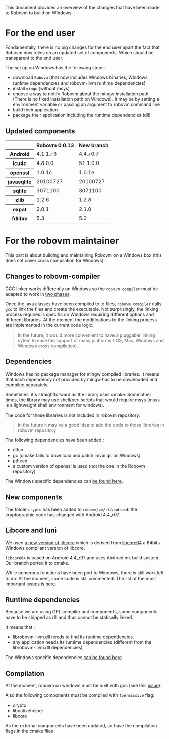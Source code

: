 This document provides an overview of the changes that have been made to Robovm to build on Windows.

# For the end user

Fondamentally, there is no big changes for the end user apart the fact that Robovm now relies on an updated set of components.
Which should be transparent to the end user.

The set up on Windows has the following steps:

   - download `Robovm` (that now includes Windows binaries, Windows runtime dependencies and robovm-llvm runtime dependencies)
   - install `mingw` (without msys)
   - choose a way to notify Robovm about the mingw installation path. (There is no fixed installation path on Windows). It may be by setting a environment variable or passing an argument to robovm command line
   - build their application
   - package their application including the runtime dependencies (dll)

## Updated components 
<table>
    <tr>
        <th></th>
        <th>Robovm 0.0.13</th>
        <th>New branch</th>
    </tr>
    <tr>
        <th>Android</th>
        <td>4.1.1_r3</td>
        <td>4.4_r0.7</td>
    </tr>
    <tr>
        <th>icu4c</th>
        <td>4.8.0.0</td>
        <td>51.1.0.0</td>
    </tr>
    <tr>
        <th>openssl</th>
        <td>1.0.1c</td>
        <td>1.0.1e</td>
    </tr>
    <tr>
        <th>javasqlite</th>
        <td>20100727</td>
        <td>20100727</td>
    </tr>
    <tr>
        <th>sqlite</th>
        <td>3071100</td>
        <td>3071100</td>
    </tr>
    <tr>
        <th>zlib</th>
        <td>1.2.6</td>
        <td>1.2.8</td>
    </tr>
    <tr>
        <th>expat</th>
        <td>2.0.1</td>
        <td>2.1.0</td>
    </tr>
    <tr>
        <th>fdlibm</th>
        <td>5.3</td>
        <td>5.3</td>
    </tr>
</table>


# For the robovm maintainer

This part is about building and maintaining Robovm on a Windows box (this does not cover cross compilation for Windows).

## Changes to robovm-compiler

GCC linker works differently on Windows so the `robovm compiler` must be adapted to work in [two phases](https://github.com/robovm/robovm/pull/297).

Once the java classes have been compiled to .o files, `robovm compiler` calls `gcc` to link the files and create the executable. 
Not surprisingly, the linking process requires is specific on Windows requiring different options and different libraries. 
At the moment the modifications to the linking process are implemented in the current code logic.

>In the future, it would more convenient to have a pluggable linking sytem to ease the support of many platforms (IOS, Mac, Windows and Windows cross compilation).

## Dependencies
Windows has no package manager for mingw compiled libraries.
It means that each dependency not provided by mingw has to be downloaded and compiled separately.

Sometimes, it's straightforward as the library uses cmake. 
Some other times, the library may use shell/perl scripts that would require msys (msys is a lightweight shell environment for windows).

The code for those libraries is not included in robovm repository.

>In the future it may be a good idea to add the code to those libraries in robovm repository

The following dependencies have been added :
  - dlfcn
  - gc (cmake fails to download and patch imvai gc on Windows)
  - pthead 
  - a custom version of openssl is used (not the one in the Robovm repository) 

The Windows specific dependencies can [be found here](https://github.com/PerfectCarl/robovm-windows-binaries/tree/master/dependencies).  

## New components  
The folder `crypto` has been added to `robovm/vm/rt/android`: the cryptographic code has changed with Android 4.4_r07.

## Libcore and luni

We used [a new version of libcore](https://github.com/PerfectCarl/avian-pack.android.libcore) which is derived from [libcore64]() a 64bits Windows compliant version of libcore.

`libcore64` is based on Android 4.4_r07 and uses Android.mk build system.
Our branch ported it to cmake.

While numerous functions have been port to Windows, there is still work left to do.
At the moment, some code is still commented. The list of the most important issues [is here](ISSUES.md). 

## Runtime dependencies

Because we are using GPL compiler and components, some components have to be shipped as dll and thus cannot be statically linked.

It means that :
   - librobovm-llvm.dll needs to find its runtime dependencies.
   - any application needs its runtime dependencies (different from the librobovm-llvm.dll dependencies)

The Windows specific dependencies [can be found here](https://github.com/PerfectCarl/robovm-windows-binaries/tree/master/runtime)
## Compilation
At the moment, robovm on windows must be built with gcc (see this [issue]()).

Also the following components must be compiled with `fpermissive` flag: 
  - crypto
  - libnativehelper
  - libcore

As the external components have been updated, so have the compilation flags in the cmake files
